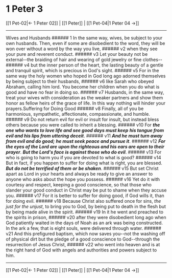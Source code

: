 # 1 Peter 3

[[1 Pet-02|← 1 Peter 02]] | [[1 Peter]] | [[1 Pet-04|1 Peter 04 →]]
***

Wives and Husbands ###### 1 In the same way, wives, be subject to your own husbands. Then, even if some are disobedient to the word, they will be won over without a word by the way you live, ###### v2 when they see your pure and reverent conduct. ###### v3 Let your beauty not be external--the braiding of hair and wearing of gold jewelry or fine clothes-- ###### v4 but the inner person of the heart, the lasting beauty of a gentle and tranquil spirit, which is precious in God's sight. ###### v5 For in the same way the holy women who hoped in God long ago adorned themselves by being subject to their husbands, ###### v6 like Sarah who obeyed Abraham, calling him lord. You become her children when you do what is good and have no fear in doing so. ###### v7 Husbands, in the same way, treat your wives with consideration as the weaker partners and show them honor as fellow heirs of the grace of life. In this way nothing will hinder your prayers.Suffering for Doing Good ###### v8 Finally, all of you be harmonious, sympathetic, affectionate, compassionate, and humble. ###### v9 Do not return evil for evil or insult for insult, but instead bless others because you were called to inherit a blessing. ###### v10 For **_the one who wants to love life and see good days must keep_** **_his tongue from evil and his lips from uttering deceit_**. ###### v11 **_And he must turn away from evil and do good;_** **_he must seek peace and pursue it_**. ###### v12 **_For the eyes of the Lord are_** **_upon the righteous and his ears are open to their prayer_**. **_But the Lord's face is against those who do evil_**. ###### v13 For who is going to harm you if you are devoted to what is good? ###### v14 But in fact, if you happen to suffer for doing what is right, you are blessed. **_But_** **_do not be terrified of them_** **_or_** **_be shaken_**. ###### v15 But set Christ apart as Lord in your hearts and always be ready to give an answer to anyone who asks about the hope you possess. ###### v16 Yet do it with courtesy and respect, keeping a good conscience, so that those who slander your good conduct in Christ may be put to shame when they accuse you. ###### v17 For it is better to suffer for doing good, if God wills it, than for doing evil. ###### v18 Because Christ also suffered once for sins, _the just for the unjust_, to bring you to God, by being put to death in the flesh but by being made alive in the spirit. ###### v19 In it he went and preached to the spirits in prison, ###### v20 after they were disobedient long ago when God patiently waited in the days of Noah as an ark was being constructed. In the ark a few, that is eight souls, were delivered through water. ###### v21 And this prefigured baptism, which now saves you--not the washing off of physical dirt but the pledge of a good conscience to God--through the resurrection of Jesus Christ, ###### v22 who went into heaven and is at the right hand of God with angels and authorities and powers subject to him.

***
[[1 Pet-02|← 1 Peter 02]] | [[1 Peter]] | [[1 Pet-04|1 Peter 04 →]]
